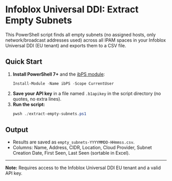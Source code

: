 # Infoblox Universal DDI: Extract Empty Subnets

This PowerShell script finds all empty subnets (no assigned hosts, only network/broadcast addresses used) across all IPAM spaces in your Infoblox Universal DDI (EU tenant) and exports them to a CSV file.

## Quick Start

1. **Install PowerShell 7+** and the [ibPS module](https://github.com/TehMuffinMoo/ibPS):
   ```powershell
   Install-Module -Name ibPS -Scope CurrentUser
   ```
2. **Save your API key** in a file named `.b1apikey` in the script directory (no quotes, no extra lines).
3. **Run the script:**
   ```powershell
   pwsh ./extract-empty-subnets.ps1
   ```

## Output
- Results are saved as `empty_subnets-YYYYMMDD-HHmmss.csv`.
- Columns: Name, Address, CIDR, Location, Cloud Provider, Subnet Creation Date, First Seen, Last Seen (sortable in Excel).

---

**Note:** Requires access to the Infoblox Universal DDI EU tenant and a valid API key. 